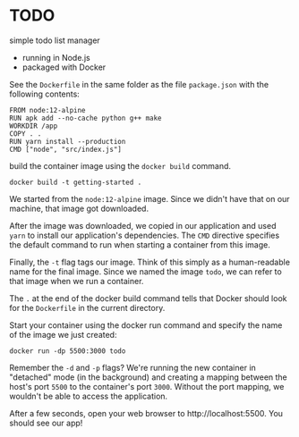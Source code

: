 # TODO
simple todo list manager
- running in Node.js
- packaged with Docker

See the `Dockerfile` in the same folder as the file `package.json` with the following contents:
```docker
FROM node:12-alpine
RUN apk add --no-cache python g++ make
WORKDIR /app
COPY . .
RUN yarn install --production
CMD ["node", "src/index.js"]
```

build the container image using the `docker build` command.
```
docker build -t getting-started .
```

We started from the `node:12-alpine` image. Since we didn't have that on our machine, that image got downloaded.

After the image was downloaded, we copied in our application and used `yarn` to install our application's dependencies. The `CMD` directive specifies the default command to run when starting a container from this image.

Finally, the `-t` flag tags our image. Think of this simply as a human-readable name for the final image. Since we named the image `todo`, we can refer to that image when we run a container.

The `.` at the end of the docker build command tells that Docker should look for the `Dockerfile` in the current directory.

Start your container using the docker run command and specify the name of the image we just created:
```
docker run -dp 5500:3000 todo
```
Remember the `-d` and `-p` flags? We're running the new container in "detached" mode (in the background) and creating a mapping between the host's port `5500` to the container's port `3000`. Without the port mapping, we wouldn't be able to access the application.

After a few seconds, open your web browser to http://localhost:5500. You should see our app!